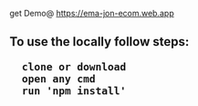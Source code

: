 get Demo@ https://ema-jon-ecom.web.app

<h2>To use the locally follow steps:
  
```
  clone or download
  open any cmd
  run 'npm install'
```



